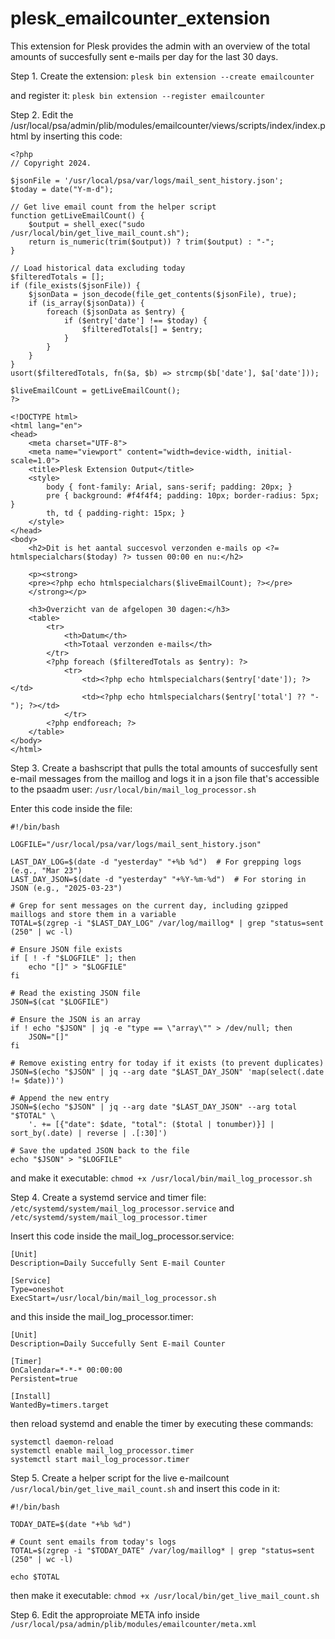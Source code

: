 # plesk_emailcounter_extension
This extension for Plesk provides the admin with an overview of the total amounts of succesfully sent e-mails per day for the last 30 days.

Step 1.
Create the extension:
`plesk bin extension --create emailcounter`

and register it: `plesk bin extension --register emailcounter`

Step 2.
Edit the /usr/local/psa/admin/plib/modules/emailcounter/views/scripts/index/index.phtml by inserting this code:
```
<?php
// Copyright 2024.

$jsonFile = '/usr/local/psa/var/logs/mail_sent_history.json';
$today = date("Y-m-d");

// Get live email count from the helper script
function getLiveEmailCount() {
    $output = shell_exec("sudo /usr/local/bin/get_live_mail_count.sh");
    return is_numeric(trim($output)) ? trim($output) : "-";
}

// Load historical data excluding today
$filteredTotals = [];
if (file_exists($jsonFile)) {
    $jsonData = json_decode(file_get_contents($jsonFile), true);
    if (is_array($jsonData)) {
        foreach ($jsonData as $entry) {
            if ($entry['date'] !== $today) {
                $filteredTotals[] = $entry;
            }
        }
    }
}
usort($filteredTotals, fn($a, $b) => strcmp($b['date'], $a['date']));

$liveEmailCount = getLiveEmailCount();
?>

<!DOCTYPE html>
<html lang="en">
<head>
    <meta charset="UTF-8">
    <meta name="viewport" content="width=device-width, initial-scale=1.0">
    <title>Plesk Extension Output</title>
    <style>
        body { font-family: Arial, sans-serif; padding: 20px; }
        pre { background: #f4f4f4; padding: 10px; border-radius: 5px; }
        th, td { padding-right: 15px; }
    </style>
</head>
<body>
    <h2>Dit is het aantal succesvol verzonden e-mails op <?= htmlspecialchars($today) ?> tussen 00:00 en nu:</h2>

    <p><strong>
    <pre><?php echo htmlspecialchars($liveEmailCount); ?></pre>
    </strong></p>

    <h3>Overzicht van de afgelopen 30 dagen:</h3>
    <table>
        <tr>
            <th>Datum</th>
            <th>Totaal verzonden e-mails</th>
        </tr>
        <?php foreach ($filteredTotals as $entry): ?>
            <tr>
                <td><?php echo htmlspecialchars($entry['date']); ?></td>
                <td><?php echo htmlspecialchars($entry['total'] ?? "-"); ?></td>
            </tr>
        <?php endforeach; ?>
    </table>
</body>
</html>
```

Step 3.
Create a bashscript that pulls the total amounts of succesfully sent e-mail messages from the maillog and logs it in a json file that's accessible to the psaadm user: `/usr/local/bin/mail_log_processor.sh`

Enter this code inside the file:
```
#!/bin/bash

LOGFILE="/usr/local/psa/var/logs/mail_sent_history.json"

LAST_DAY_LOG=$(date -d "yesterday" "+%b %d")  # For grepping logs (e.g., "Mar 23")
LAST_DAY_JSON=$(date -d "yesterday" "+%Y-%m-%d")  # For storing in JSON (e.g., "2025-03-23")

# Grep for sent messages on the current day, including gzipped maillogs and store them in a variable
TOTAL=$(zgrep -i "$LAST_DAY_LOG" /var/log/maillog* | grep "status=sent (250" | wc -l)

# Ensure JSON file exists
if [ ! -f "$LOGFILE" ]; then
    echo "[]" > "$LOGFILE"
fi

# Read the existing JSON file
JSON=$(cat "$LOGFILE")

# Ensure the JSON is an array
if ! echo "$JSON" | jq -e "type == \"array\"" > /dev/null; then
    JSON="[]"
fi

# Remove existing entry for today if it exists (to prevent duplicates)
JSON=$(echo "$JSON" | jq --arg date "$LAST_DAY_JSON" 'map(select(.date != $date))')

# Append the new entry
JSON=$(echo "$JSON" | jq --arg date "$LAST_DAY_JSON" --arg total "$TOTAL" \
    '. += [{"date": $date, "total": ($total | tonumber)}] | sort_by(.date) | reverse | .[:30]')

# Save the updated JSON back to the file
echo "$JSON" > "$LOGFILE"
```
and make it executable: `chmod +x /usr/local/bin/mail_log_processor.sh`

Step 4.
Create a systemd service and timer file: `/etc/systemd/system/mail_log_processor.service` and `/etc/systemd/system/mail_log_processor.timer`

Insert this code inside the mail_log_processor.service:
```
[Unit]
Description=Daily Succefully Sent E-mail Counter

[Service]
Type=oneshot
ExecStart=/usr/local/bin/mail_log_processor.sh
```

and this inside the mail_log_processor.timer:
```
[Unit]
Description=Daily Succefully Sent E-mail Counter

[Timer]
OnCalendar=*-*-* 00:00:00
Persistent=true

[Install]
WantedBy=timers.target
```

then reload systemd and enable the timer by executing these commands:
```
systemctl daemon-reload
systemctl enable mail_log_processor.timer
systemctl start mail_log_processor.timer
```

Step 5.
Create a helper script for the live e-mailcount `/usr/local/bin/get_live_mail_count.sh` and insert this code in it:
```
#!/bin/bash

TODAY_DATE=$(date "+%b %d")

# Count sent emails from today's logs
TOTAL=$(zgrep -i "$TODAY_DATE" /var/log/maillog* | grep "status=sent (250" | wc -l)

echo $TOTAL
```
then make it executable:
`chmod +x /usr/local/bin/get_live_mail_count.sh`

Step 6.
Edit the approproiate META info inside `/usr/local/psa/admin/plib/modules/emailcounter/meta.xml`

